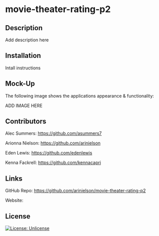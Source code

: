 # movie-theater-rating-p2


## Description

Add description here


## Installation

Intall instructions


## Mock-Up

The following image shows the applications appearance & functionality:

ADD IMAGE HERE


## Contributors

Alec Summers: https://github.com/asummers7

Arionna Nielson: https://github.com/arinielson

Eden Lewis: https://github.com/edenlewis

Kenna Fackrell: https://github.com/kennacapri


## Links

GitHub Repo: https://github.com/arinielson/movie-theater-rating-p2

Website: 


## License

[![License: Unlicense](https://img.shields.io/badge/license-Unlicense-blue.svg)](http://unlicense.org/)
